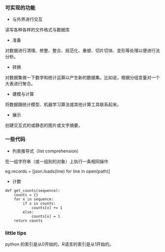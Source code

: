 ### 可实现的功能

- 与外界进行交互

读写各种各样的文件格式与数据库

- 准备

对数据进行清理、修整、整合、规范化、重塑、切片切块、变形等处理以便进行法分析。

- 转换

对数据集做一下数学和统计运算以产生新的数据集。比如说，根据分组变量对一个大表进行聚合。

- 建模与计算

将数据跟统计模型、机器学习算法或其他计算工具联系起来。

- 展示

创建交互式的或静态的图片或文字摘要。

### 一些代码

- 列表推导式（list comprehension）

在一组字符串（或一组别的对象）上执行一条相同操作

eg.records = [json.loads(line) for line in open(path)]

- 计数

```
def get_counts(sequence):
    counts = {}
    for x in sequence:
        if x in counts:
            counts[x] += 1
        else:
            counts[x] = 1
    return counts
```

### little tips

python 的索引是从0开始的，R语言的索引是从1开始的。

